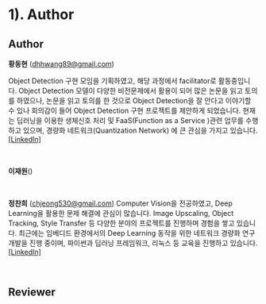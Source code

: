 # 1). Author



## Author

**황동현** (dhhwang89@gmail.com)

Object Detection 구현 모임을 기획하였고, 해당 과정에서 facilitator로 활동중입니다. Object Detection 모델이 다양한 비전문제에서 활용이 되어 많은 논문을 읽고 토의를 하였으나, 논문을 읽고 토의를 한 것으로 Object Detection을 잘 안다고 이야기할 수 있나 회의감이 들어 Object Detection 구현 프로젝트를 제안하게 되었습니다. 현재는 딥러닝을 이용한 생체신호 처리 및 FaaS(Function as a Service )관련 업무를 수행하고 있으며, 경량화 네트워크(Quantization Network) 에 큰 관심을 가지고 있습니다. [[LinkedIn]](https://www.linkedin.com/in/martin-hwang/)

​    

**이재원**()

​    

**정찬희** (chjeong530@gmail.com)
Computer Vision을 전공하였고, Deep Learning을 활용한 문제 해결에 관심이 많습니다. Image Upscaling, Object Tracking, Style Transfer 등 다양한 분야의 프로젝트를 진행하며 경험을 쌓고 있습니다. 최근에는 임베디드 환경에서의 Deep Learning 동작을 위한 네트워크 경량화 연구 개발을 진행 중이며, 파이썬과 딥러닝 프레임워크, 리눅스 등 교육을 진행하고 있습니다. [[LinkedIn]](https://www.linkedin.com/in/chjeong530/)


​    

## Reviewer

